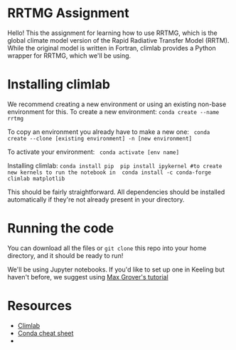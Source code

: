 # RRTMG Assignment

Hello! This the assignment for learning how to use RRTMG, which is the global climate model version of 
the Rapid Radiative Transfer Model (RRTM). While the original model is written in Fortran, climlab provides a 
Python wrapper for RRTMG, which we'll be using.

# Installing climlab

We recommend creating a new environment or using an existing non-base environment for this. To create a new environment:
`` conda create --name rrtmg ``

To copy an environment you already have to make a new one: 
``  conda create --clone [existing environment] -n [new environment] ``

To activate your environment:
`` conda activate [env name]``

Installing climlab:
``conda install pip 
pip install ipykernel #to create new kernels to run the notebook in 
conda install -c conda-forge climlab matplotlib ``

This should be fairly straightforward. All dependencies should be installed automatically if they're not already present in your directory.

# Running the code

You can download all the files or ``git clone`` this repo into your home directory, and it should be ready to run!

We'll be using Jupyter notebooks. If you'd like to set up one in Keeling but haven't before, we suggest using [Max Grover's tutorial](https://github.com/mgrover1/keeling-crash-course)

# Resources
- [Climlab](https://climlab.readthedocs.io/en/latest/)
- [Conda cheat sheet](https://docs.conda.io/projects/conda/en/4.6.0/_downloads/52a95608c49671267e40c689e0bc00ca/conda-cheatsheet.pdf)
- 
